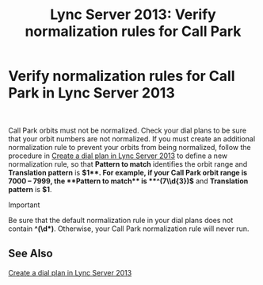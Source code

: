 ﻿---
title: 'Lync Server 2013: Verify normalization rules for Call Park'
TOCTitle: Verify normalization rules for Call Park
ms:assetid: deaa170f-041e-45cb-8eab-f02931ab541e
ms:mtpsurl: https://technet.microsoft.com/en-us/library/Gg398981(v=OCS.15)
ms:contentKeyID: 48185646
ms.date: 07/23/2014
mtps_version: v=OCS.15
---

# Verify normalization rules for Call Park in Lync Server 2013

 


Call Park orbits must not be normalized. Check your dial plans to be sure that your orbit numbers are not normalized. If you must create an additional normalization rule to prevent your orbits from being normalized, follow the procedure in [Create a dial plan in Lync Server 2013](lync-server-2013-create-a-dial-plan.md) to define a new normalization rule, so that **Pattern to match** identifies the orbit range and **Translation pattern** is **$1**. For example, if your Call Park orbit range is 7000 – 7999, the **Pattern to match** is **^(7\\d{3})$** and **Translation pattern** is **$1**.


> [!IMPORTANT]
> Be sure that the default normalization rule in your dial plans does not contain <STRONG>^(\d*)</STRONG>. Otherwise, your Call Park normalization rule will never run.



## See Also


[Create a dial plan in Lync Server 2013](lync-server-2013-create-a-dial-plan.md)

